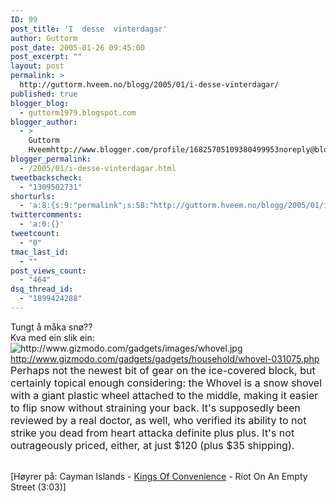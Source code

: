 ```yaml
---
ID: 99
post_title: 'I  desse  vinterdagar'
author: Guttorm
post_date: 2005-01-26 09:45:00
post_excerpt: ""
layout: post
permalink: >
  http://guttorm.hveem.no/blogg/2005/01/i-desse-vinterdagar/
published: true
blogger_blog:
  - guttorm1979.blogspot.com
blogger_author:
  - >
    Guttorm
    Hveemhttp://www.blogger.com/profile/16825705109380499953noreply@blogger.com
blogger_permalink:
  - /2005/01/i-desse-vinterdagar.html
tweetbackscheck:
  - "1309502731"
shorturls:
  - 'a:8:{s:9:"permalink";s:58:"http://guttorm.hveem.no/blogg/2005/01/i-desse-vinterdagar/";s:7:"tinyurl";s:25:"http://tinyurl.com/843fce";s:4:"isgd";s:17:"http://is.gd/gGEH";s:5:"bitly";s:18:"http://bit.ly/gtDg";s:5:"snipr";s:22:"http://snipr.com/agw6x";s:5:"snurl";s:22:"http://snurl.com/agw6x";s:7:"snipurl";s:24:"http://snipurl.com/agw6x";s:4:"trim";s:17:"http://tr.im/bazd";}'
twittercomments:
  - 'a:0:{}'
tweetcount:
  - "0"
tmac_last_id:
  - ""
post_views_count:
  - "464"
dsq_thread_id:
  - "1899424288"
---
```

Tungt &aring; m&aring;ka sn&oslash;??<br />Kva med ein slik ein:<br /><img src="http://www.gizmodo.com/gadgets/images/whovel.jpg" align="center" title="http://www.gizmodo.com/gadgets/images/whovel.jpg" border="0"><br /><a href="http://www.gizmodo.com/gadgets/gadgets/household/whovel-031075.php" title="http://www.gizmodo.com/gadgets/gadgets/household/whovel-031075.php" target="_blank">http://www.gizmodo.com/gadgets/gadgets/household/whovel-031075.php</a> <br /><font size=3>Perhaps not the newest bit of gear on the ice-covered block, but certainly topical enough considering: the Whovel is a snow shovel with a giant plastic wheel attached to the middle, making it easier to flip snow without straining your back. It's supposedly been reviewed by a real doctor, as well, who verified its ability to not strike you dead from heart attacka definite plus plus. It's not outrageously priced, either, at just $120 (plus $35 shipping).</font><br /><br /><div class="media">[H&oslash;yrer p&aring;: Cayman Islands - <a href="http://www.windowsmedia.com/mg/search.asp?srch=Kings+Of+Convenience">Kings Of Convenience</a> - Riot On An Empty Street (3:03)]</div>